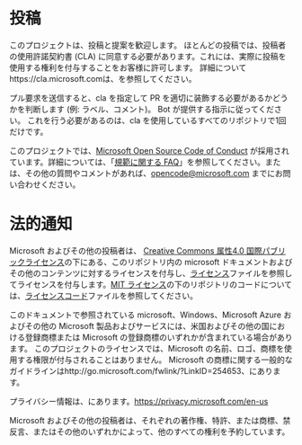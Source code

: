 # <a name="contributing"></a>投稿

このプロジェクトは、投稿と提案を歓迎します。  ほとんどの投稿では、投稿者の使用許諾契約書 (CLA) に同意する必要があります。これには、実際に投稿を使用する権利を付与することをお客様に許可します。 詳細についてhttps://cla.microsoft.comは、を参照してください。

プル要求を送信すると、cla を指定して PR を適切に装飾する必要があるかどうかを判断します (例: ラベル、コメント)。 Bot が提供する指示に従ってください。 これを行う必要があるのは、cla を使用しているすべてのリポジトリで1回だけです。

このプロジェクトでは、[Microsoft Open Source Code of Conduct](https://opensource.microsoft.com/codeofconduct/) が採用されています。詳細については、「[規範に関する FAQ](https://opensource.microsoft.com/codeofconduct/faq/)」を参照してください。または、その他の質問やコメントがあれば、[opencode@microsoft.com](mailto:opencode@microsoft.com) までにお問い合わせください。

# <a name="legal-notices"></a>法的通知

Microsoft およびその他の投稿者は、 [Creative Commons 属性4.0 国際パブリックライセンス](https://creativecommons.org/licenses/by/4.0/legalcode)の下にある、このリポジトリ内の microsoft ドキュメントおよびその他のコンテンツに対するライセンスを付与し、[ライセンス](LICENSE)ファイルを参照してライセンスを付与します。[MIT ライセンス](https://opensource.org/licenses/MIT)の下のリポジトリのコードについては、[ライセンスコード](LICENSE-CODE)ファイルを参照してください。

このドキュメントで参照されている microsoft、Windows、Microsoft Azure およびその他の Microsoft 製品およびサービスには、米国およびその他の国における登録商標または Microsoft の登録商標のいずれかが含まれている場合があります。
このプロジェクトのライセンスでは、Microsoft の名前、ロゴ、商標を使用する権限が付与されることはありません。
Microsoft の商標に関する一般的なガイドラインはhttp://go.microsoft.com/fwlink/?LinkID=254653、にあります。

プライバシー情報は、にあります。https://privacy.microsoft.com/en-us

Microsoft およびその他の投稿者は、それぞれの著作権、特許、または商標、禁反言、またはその他のいずれかによって、他のすべての権利を予約しています。
